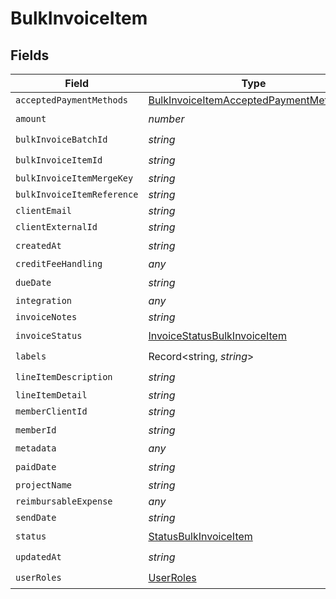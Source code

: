 # BulkInvoiceItem


## Fields

| Field                                                                                                   | Type                                                                                                    | Required                                                                                                | Description                                                                                             |
| ------------------------------------------------------------------------------------------------------- | ------------------------------------------------------------------------------------------------------- | ------------------------------------------------------------------------------------------------------- | ------------------------------------------------------------------------------------------------------- |
| `acceptedPaymentMethods`                                                                                | [BulkInvoiceItemAcceptedPaymentMethods](../../models/shared/bulkinvoiceitemacceptedpaymentmethods.md)[] | :heavy_minus_sign:                                                                                      | N/A                                                                                                     |
| `amount`                                                                                                | *number*                                                                                                | :heavy_check_mark:                                                                                      | N/A                                                                                                     |
| `bulkInvoiceBatchId`                                                                                    | *string*                                                                                                | :heavy_check_mark:                                                                                      | N/A                                                                                                     |
| `bulkInvoiceItemId`                                                                                     | *string*                                                                                                | :heavy_check_mark:                                                                                      | N/A                                                                                                     |
| `bulkInvoiceItemMergeKey`                                                                               | *string*                                                                                                | :heavy_minus_sign:                                                                                      | N/A                                                                                                     |
| `bulkInvoiceItemReference`                                                                              | *string*                                                                                                | :heavy_minus_sign:                                                                                      | N/A                                                                                                     |
| `clientEmail`                                                                                           | *string*                                                                                                | :heavy_minus_sign:                                                                                      | N/A                                                                                                     |
| `clientExternalId`                                                                                      | *string*                                                                                                | :heavy_minus_sign:                                                                                      | N/A                                                                                                     |
| `createdAt`                                                                                             | *string*                                                                                                | :heavy_check_mark:                                                                                      | N/A                                                                                                     |
| `creditFeeHandling`                                                                                     | *any*                                                                                                   | :heavy_minus_sign:                                                                                      | N/A                                                                                                     |
| `dueDate`                                                                                               | *string*                                                                                                | :heavy_check_mark:                                                                                      | N/A                                                                                                     |
| `integration`                                                                                           | *any*                                                                                                   | :heavy_minus_sign:                                                                                      | N/A                                                                                                     |
| `invoiceNotes`                                                                                          | *string*                                                                                                | :heavy_minus_sign:                                                                                      | N/A                                                                                                     |
| `invoiceStatus`                                                                                         | [InvoiceStatusBulkInvoiceItem](../../models/shared/invoicestatusbulkinvoiceitem.md)                     | :heavy_check_mark:                                                                                      | N/A                                                                                                     |
| `labels`                                                                                                | Record<string, *string*>                                                                                | :heavy_check_mark:                                                                                      | N/A                                                                                                     |
| `lineItemDescription`                                                                                   | *string*                                                                                                | :heavy_check_mark:                                                                                      | N/A                                                                                                     |
| `lineItemDetail`                                                                                        | *string*                                                                                                | :heavy_minus_sign:                                                                                      | N/A                                                                                                     |
| `memberClientId`                                                                                        | *string*                                                                                                | :heavy_minus_sign:                                                                                      | N/A                                                                                                     |
| `memberId`                                                                                              | *string*                                                                                                | :heavy_check_mark:                                                                                      | N/A                                                                                                     |
| `metadata`                                                                                              | *any*                                                                                                   | :heavy_minus_sign:                                                                                      | N/A                                                                                                     |
| `paidDate`                                                                                              | *string*                                                                                                | :heavy_check_mark:                                                                                      | N/A                                                                                                     |
| `projectName`                                                                                           | *string*                                                                                                | :heavy_minus_sign:                                                                                      | N/A                                                                                                     |
| `reimbursableExpense`                                                                                   | *any*                                                                                                   | :heavy_minus_sign:                                                                                      | N/A                                                                                                     |
| `sendDate`                                                                                              | *string*                                                                                                | :heavy_minus_sign:                                                                                      | N/A                                                                                                     |
| `status`                                                                                                | [StatusBulkInvoiceItem](../../models/shared/statusbulkinvoiceitem.md)                                   | :heavy_check_mark:                                                                                      | N/A                                                                                                     |
| `updatedAt`                                                                                             | *string*                                                                                                | :heavy_check_mark:                                                                                      | N/A                                                                                                     |
| `userRoles`                                                                                             | [UserRoles](../../models/shared/userroles.md)                                                           | :heavy_check_mark:                                                                                      | N/A                                                                                                     |